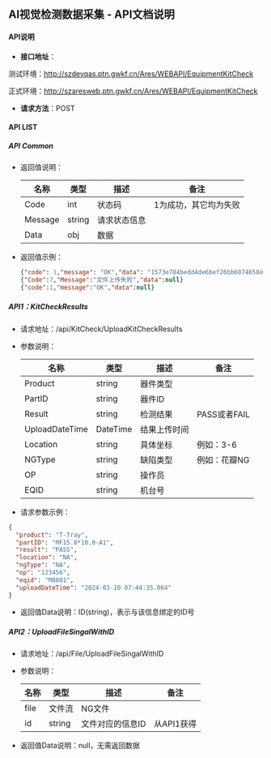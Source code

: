 ## AI视觉检测数据采集 - API文档说明

#### API说明

- **接口地址**：

测试环境：http://szdevqas.ptn.gwkf.cn/Ares/WEBAPI/EquipmentKitCheck

正式环境：http://szaresweb.ptn.gwkf.cn/Ares/WEBAPI/EquipmentKitCheck

- **请求方法**：POST



#### API LIST

##### API Common

- 返回值说明：

  | 名称    | 类型   | 描述         | 备注                  |
  | ------- | ------ | ------------ | --------------------- |
  | Code    | int    | 状态码       | 1为成功，其它均为失败 |
  | Message | string | 请求状态信息 |                       |
  | Data    | obj    | 数据         |                       |

- 返回值示例：

  ```json
  {"code": 1,"message": "OK","data": "1573e784bedd4de6bef26bb6074658e6"}
  {"Code":7,"Message":"文件上传失败","data":null}
  {"code":1,"message":"OK","data":null}
  ```



##### API1：KitCheckResults

- 请求地址：/api/KitCheck/UploadKitCheckResults

- 参数说明：

  | 名称           | 类型     | 描述         | 备注         |
  | -------------- | -------- | ------------ | ------------ |
  | Product        | string   | 器件类型     |              |
  | PartID         | string   | 器件ID       |              |
  | Result         | string   | 检测结果     | PASS或者FAIL |
  | UploadDateTime | DateTime | 结果上传时间 |              |
  | Location       | string   | 具体坐标     | 例如：3-6    |
  | NGType         | string   | 缺陷类型     | 例如：花瓣NG |
  | OP             | string   | 操作员       |              |
  | EQID           | string   | 机台号       |              |

- 请求参数示例：


```json
{
  "product": "T-Tray",
  "partID": "MF15.0*10.0-A1",
  "result": "PASS",
  "location": "NA",
  "ngType": "NA",
  "op": "123456",
  "eqid": "M8801",
  "uploadDateTime": "2024-03-10 07:44:35.064"
}
```

- 返回值Data说明：ID(string)，表示与该信息绑定的ID号

  

##### API2：UploadFileSingalWithID

- 请求地址：/api/File/UploadFileSingalWithID

- 参数说明：

  | 名称 | 类型   | 描述             | 备注       |
  | ---- | ------ | ---------------- | ---------- |
  | file | 文件流 | NG文件           |            |
  | id   | string | 文件对应的信息ID | 从API1获得 |

- 返回值Data说明：null，无需返回数据